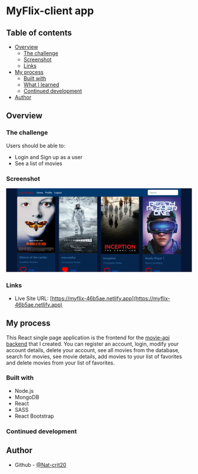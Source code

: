 # MyFlix-client app

## Table of contents

- [Overview](#overview)
  - [The challenge](#the-challenge)
  - [Screenshot](#screenshot)
  - [Links](#links)
- [My process](#my-process)
  - [Built with](#built-with)
  - [What I learned](#what-i-learned)
  - [Continued development](#continued-development)
- [Author](#author)

## Overview

### The challenge

Users should be able to:

- Login and Sign up as a user
- See a list of movies

### Screenshot

![](./img/Screenshot%202023-04-02%20111644.png)

### Links

- Live Site URL: [https://myflix-46b5ae.netlify.app](https://myflix-46b5ae.netlify.app)

## My process

This React single page application is the frontend for the [movie-api backend](https://github.com/Nat-crit20/movie-api) that I created. You can register an account, login, modify your account details, delete your account, see all movies from the database, search for movies, see movie details, add movies to your list of favorites and delete movies from your list of favorites.

### Built with

- Node.js
- MongoDB
- React
- SASS
- React Bootstrap

### Continued development

## Author

- Github - [@Nat-crit20](https://github.com/Nat-crit20)
